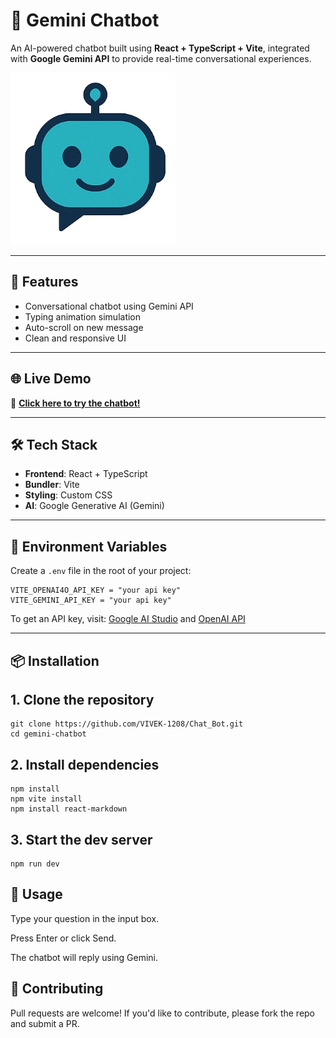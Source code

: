 # 🤖 Gemini Chatbot

An AI-powered chatbot built using **React + TypeScript + Vite**, integrated with **Google Gemini API** to provide real-time conversational experiences.

![Gemini Chatbot Logo](./public/logo.png)

---

## 🚀 Features

- Conversational chatbot using Gemini API
- Typing animation simulation
- Auto-scroll on new message
- Clean and responsive UI

---

## 🌐 Live Demo

🚀 **[Click here to try the chatbot!](https://aichat-assistant.netlify.app/)**  


---

## 🛠️ Tech Stack

- **Frontend**: React + TypeScript
- **Bundler**: Vite
- **Styling**: Custom CSS
- **AI**: Google Generative AI (Gemini)

---

## 🔐 Environment Variables

Create a `.env` file in the root of your project:
```
VITE_OPENAI4O_API_KEY = "your api key"
VITE_GEMINI_API_KEY = "your api key"
```

To get an API key, visit: [Google AI Studio](https://makersuite.google.com/app) and [OpenAI API](https://platform.openai.com/api-keys)

---

## 📦 Installation

## 1. Clone the repository
```
git clone https://github.com/VIVEK-1208/Chat_Bot.git
cd gemini-chatbot
```

## 2. Install dependencies
```
npm install
npm vite install
npm install react-markdown
```

## 3. Start the dev server
```
npm run dev
```

## 🧠 Usage
Type your question in the input box.

Press Enter or click Send.

The chatbot will reply using Gemini.


## 🤝 Contributing
Pull requests are welcome! If you'd like to contribute, please fork the repo and submit a PR.
